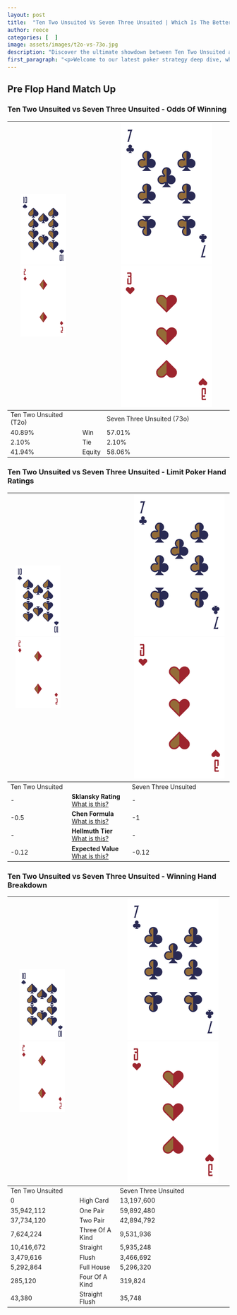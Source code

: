 ```yaml
---
layout: post
title:  "Ten Two Unsuited Vs Seven Three Unsuited | Which Is The Better Hand In Poker? A Complete Guide"
author: reece
categories: [  ]
image: assets/images/t2o-vs-73o.jpg
description: "Discover the ultimate showdown between Ten Two Unsuited and Seven Three Unsuited in poker! Uncover the odds, strategies, and scenarios where one hand triumphs over the other. Get ready to up your poker game with this thrilling analysis."
first_paragraph: "<p>Welcome to our latest poker strategy deep dive, where we're pitting two distinct hands against each other in a high-stakes showdown: Ten Two Unsuited vs Seven Three Unsuited.</p><p>In the dynamic world of poker, every decision counts, and knowing which hand holds the upper hand is key to your success at the table.</p><p>In this article, we'll dissect these two hands, explore the scenarios where one dominates the other, and equip you with the knowledge to make strategic choices that can tip the odds in your favor.</p><p>Get ready to unravel the intriguing dynamics of these poker hands and elevate your game to new heights.</p>"
---
```




[comment]: # (sp0)

## Pre Flop Hand Match Up

<div class="table hand-ratings" markdown="1"> 



### Ten Two Unsuited vs Seven Three Unsuited - Odds Of Winning


    
| ![image info](assets/images/hand1/T.png) ![image info](assets/images/hand1/2o.png) |  | ![image info](assets/images/hand2/7.png) ![image info](assets/images/hand2/3o.png) |
| -------- | -------- | -------- |
| Ten Two Unsuited (T2o) |  | Seven Three Unsuited (73o) |
| 40.89% | Win | 57.01% |
| 2.10% | Tie | 2.10% |
| 41.94% | Equity | 58.06% |




[comment]: # (sp1)



### Ten Two Unsuited vs Seven Three Unsuited - Limit Poker Hand Ratings


    
| ![image info](assets/images/hand1/T.png) ![image info](assets/images/hand1/2o.png) |  | ![image info](assets/images/hand2/7.png) ![image info](assets/images/hand2/3o.png) |
| -------- | -------- | -------- |
| Ten Two Unsuited |  | Seven Three Unsuited |
| - | **Sklansky Rating** [What is this?](/sklansky-rating-explained) | - |
| -0.5 | **Chen Formula** [What is this?](/chen-formula-explained) | -1 |
| - | **Hellmuth Tier** [What is this?](/Hellmuth-tier-explained) | - |
| -0.12 | **Expected Value** [What is this?](/expected-value-explained) | -0.12 |




[comment]: # (sp2)



### Ten Two Unsuited vs Seven Three Unsuited - Winning Hand Breakdown


    
| ![image info](assets/images/hand1/T.png) ![image info](assets/images/hand1/2o.png) |  | ![image info](assets/images/hand2/7.png) ![image info](assets/images/hand2/3o.png) |
| -------- | -------- | -------- |
| Ten Two Unsuited |  | Seven Three Unsuited |
| 0 | High Card | 13,197,600 |
| 35,942,112 | One Pair | 59,892,480 |
| 37,734,120 | Two Pair | 42,894,792 |
| 7,624,224 | Three Of A Kind | 9,531,936 |
| 10,416,672 | Straight | 5,935,248 |
| 3,479,616 | Flush | 3,466,692 |
| 5,292,864 | Full House | 5,296,320 |
| 285,120 | Four Of A Kind | 319,824 |
| 43,380 | Straight Flush | 35,748 |




[comment]: # (sp3)



</div>

[comment]: # (sp4)



[comment]: # (sp5)

